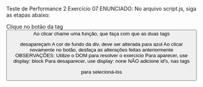 Teste de Performance 2
Exercício 07
ENUNCIADO:
No arquivo script.js, siga as etapas abaixo:

Clique no botão da tag <button>
Ao clicar chame uma função, que faça com que as duas tags <p> desapareçam
A cor de fundo da div, deve ser alterada para azul
Ao clicar novamente no botão, desfaça as alterações feitas anteriormente
OBSERVAÇÕES:
Utilize o DOM para resolver o exercício
Para aparecer, use display: block
Para desaparecer, use display: none
NÃO adicione id's, nas tags <p> para selecioná-los
